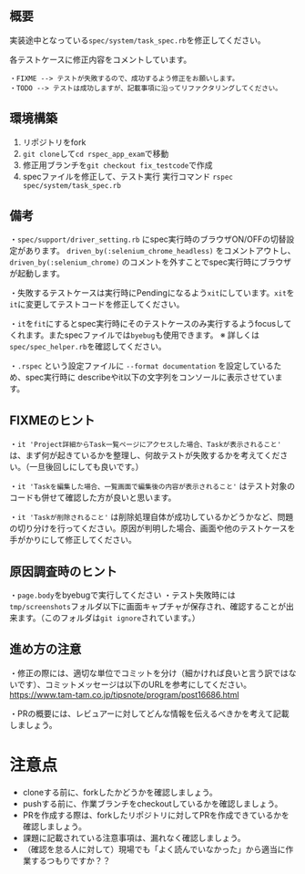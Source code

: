 ## 概要
実装途中となっている`spec/system/task_spec.rb`を修正してください。

各テストケースに修正内容をコメントしています。
```
・FIXME --> テストが失敗するので、成功するよう修正をお願いします。
・TODO --> テストは成功しますが、記載事項に沿ってリファクタリングしてください。
```

## 環境構築
1. リポジトリをfork
2. `git clone`して`cd rspec_app_exam`で移動
3. 修正用ブランチを`git checkout fix_testcode`で作成
4. specファイルを修正して、テスト実行
実行コマンド `rspec spec/system/task_spec.rb`

## 備考
・`spec/support/driver_setting.rb` にspec実行時のブラウザON/OFFの切替設定があります。
`driven_by(:selenium_chrome_headless)` をコメントアウトし、
`driven_by(:selenium_chrome)` のコメントを外すことでspec実行時にブラウザが起動します。

・失敗するテストケースは実行時にPendingになるよう`xit`にしています。`xit`を`it`に変更してテストコードを修正してください。

・`it`を`fit`にするとspec実行時にそのテストケースのみ実行するようfocusしてくれます。またspecファイルでは`byebug`も使用できます。
※ 詳しくは`spec/spec_helper.rb`を確認してください。

・`.rspec` という設定ファイルに `--format documentation` を設定しているため、spec実行時に describeやit以下の文字列をコンソールに表示させています。

## FIXMEのヒント
・`it 'Project詳細からTask一覧ページにアクセスした場合、Taskが表示されること'` は、まず何が起きているかを整理し、何故テストが失敗するかを考えてください。（一旦後回しにしても良いです。）

・`it 'Taskを編集した場合、一覧画面で編集後の内容が表示されること'` はテスト対象のコードも併せて確認した方が良いと思います。

・`it 'Taskが削除されること'` は削除処理自体が成功しているかどうかなど、問題の切り分けを行ってください。原因が判明した場合、画面や他のテストケースを手がかりにして修正してください。

## 原因調査時のヒント
・`page.body`をbyebugで実行してください
・テスト失敗時には`tmp/screenshots`フォルダ以下に画面キャプチャが保存され、確認することが出来ます。（このフォルダは`git ignore`されています。）

## 進め方の注意
・修正の際には、適切な単位でコミットを分け（細かければ良いと言う訳ではないです）、コミットメッセージは以下のURLを参考にしてください。
https://www.tam-tam.co.jp/tipsnote/program/post16686.html

・PRの概要には、レビュアーに対してどんな情報を伝えるべきかを考えて記載しましょう。

# 注意点
- cloneする前に、forkしたかどうかを確認しましょう。
- pushする前に、作業ブランチをcheckoutしているかを確認しましょう。
- PRを作成する際は、forkしたリポジトリに対してPRを作成できているかを確認しましょう。
- 課題に記載されている注意事項は、漏れなく確認しましょう。
- （確認を怠る人に対して）現場でも「よく読んでいなかった」から適当に作業するつもりですか？？
